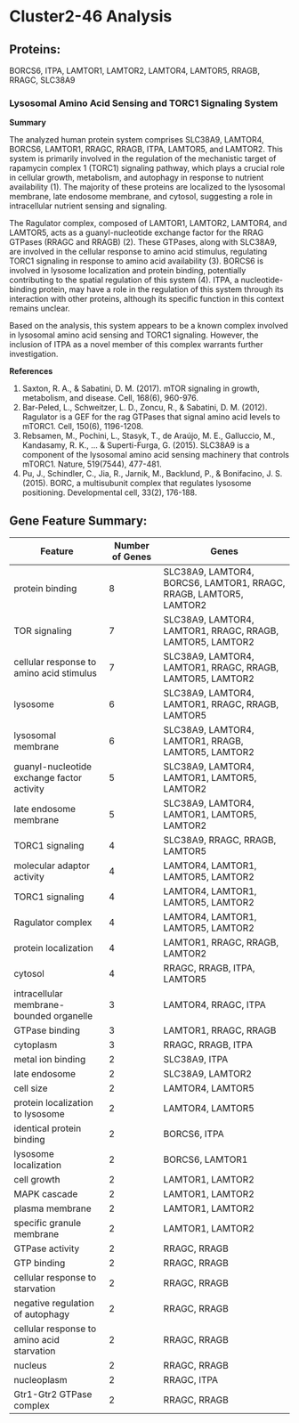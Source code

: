 # Cluster2-46 Analysis

## Proteins: 

BORCS6, ITPA, LAMTOR1, LAMTOR2, LAMTOR4, LAMTOR5, RRAGB, RRAGC, SLC38A9

### Lysosomal Amino Acid Sensing and TORC1 Signaling System

**Summary**

The analyzed human protein system comprises SLC38A9, LAMTOR4, BORCS6, LAMTOR1, RRAGC, RRAGB, ITPA, LAMTOR5, and LAMTOR2. This system is primarily involved in the regulation of the mechanistic target of rapamycin complex 1 (TORC1) signaling pathway, which plays a crucial role in cellular growth, metabolism, and autophagy in response to nutrient availability (1). The majority of these proteins are localized to the lysosomal membrane, late endosome membrane, and cytosol, suggesting a role in intracellular nutrient sensing and signaling.

The Ragulator complex, composed of LAMTOR1, LAMTOR2, LAMTOR4, and LAMTOR5, acts as a guanyl-nucleotide exchange factor for the RRAG GTPases (RRAGC and RRAGB) (2). These GTPases, along with SLC38A9, are involved in the cellular response to amino acid stimulus, regulating TORC1 signaling in response to amino acid availability (3). BORCS6 is involved in lysosome localization and protein binding, potentially contributing to the spatial regulation of this system (4). ITPA, a nucleotide-binding protein, may have a role in the regulation of this system through its interaction with other proteins, although its specific function in this context remains unclear.

Based on the analysis, this system appears to be a known complex involved in lysosomal amino acid sensing and TORC1 signaling. However, the inclusion of ITPA as a novel member of this complex warrants further investigation.

**References**

1. Saxton, R. A., & Sabatini, D. M. (2017). mTOR signaling in growth, metabolism, and disease. Cell, 168(6), 960-976.
2. Bar-Peled, L., Schweitzer, L. D., Zoncu, R., & Sabatini, D. M. (2012). Ragulator is a GEF for the rag GTPases that signal amino acid levels to mTORC1. Cell, 150(6), 1196-1208.
3. Rebsamen, M., Pochini, L., Stasyk, T., de Araújo, M. E., Galluccio, M., Kandasamy, R. K., ... & Superti-Furga, G. (2015). SLC38A9 is a component of the lysosomal amino acid sensing machinery that controls mTORC1. Nature, 519(7544), 477-481.
4. Pu, J., Schindler, C., Jia, R., Jarnik, M., Backlund, P., & Bonifacino, J. S. (2015). BORC, a multisubunit complex that regulates lysosome positioning. Developmental cell, 33(2), 176-188.

## Gene Feature Summary: 

| Feature | Number of Genes | Genes |
| --- | --- | --- |
| protein binding | 8 | SLC38A9, LAMTOR4, BORCS6, LAMTOR1, RRAGC, RRAGB, LAMTOR5, LAMTOR2 |
|  TOR signaling | 7 | SLC38A9, LAMTOR4, LAMTOR1, RRAGC, RRAGB, LAMTOR5, LAMTOR2 |
| cellular response to amino acid stimulus | 7 | SLC38A9, LAMTOR4, LAMTOR1, RRAGC, RRAGB, LAMTOR5, LAMTOR2 |
| lysosome | 6 | SLC38A9, LAMTOR4, LAMTOR1, RRAGC, RRAGB, LAMTOR5 |
| lysosomal membrane | 6 | SLC38A9, LAMTOR4, LAMTOR1, RRAGB, LAMTOR5, LAMTOR2 |
| guanyl-nucleotide exchange factor activity | 5 | SLC38A9, LAMTOR4, LAMTOR1, LAMTOR5, LAMTOR2 |
| late endosome membrane | 5 | SLC38A9, LAMTOR4, LAMTOR1, LAMTOR5, LAMTOR2 |
|  TORC1 signaling | 4 | SLC38A9, RRAGC, RRAGB, LAMTOR5 |
| molecular adaptor activity | 4 | LAMTOR4, LAMTOR1, LAMTOR5, LAMTOR2 |
| TORC1 signaling | 4 | LAMTOR4, LAMTOR1, LAMTOR5, LAMTOR2 |
| Ragulator complex | 4 | LAMTOR4, LAMTOR1, LAMTOR5, LAMTOR2 |
| protein localization | 4 | LAMTOR1, RRAGC, RRAGB, LAMTOR2 |
| cytosol | 4 | RRAGC, RRAGB, ITPA, LAMTOR5 |
| intracellular membrane-bounded organelle | 3 | LAMTOR4, RRAGC, ITPA |
| GTPase binding | 3 | LAMTOR1, RRAGC, RRAGB |
| cytoplasm | 3 | RRAGC, RRAGB, ITPA |
| metal ion binding | 2 | SLC38A9, ITPA |
| late endosome | 2 | SLC38A9, LAMTOR2 |
|  cell size | 2 | LAMTOR4, LAMTOR5 |
| protein localization to lysosome | 2 | LAMTOR4, LAMTOR5 |
| identical protein binding | 2 | BORCS6, ITPA |
| lysosome localization | 2 | BORCS6, LAMTOR1 |
|  cell growth | 2 | LAMTOR1, LAMTOR2 |
|  MAPK cascade | 2 | LAMTOR1, LAMTOR2 |
| plasma membrane | 2 | LAMTOR1, LAMTOR2 |
| specific granule membrane | 2 | LAMTOR1, LAMTOR2 |
| GTPase activity | 2 | RRAGC, RRAGB |
| GTP binding | 2 | RRAGC, RRAGB |
| cellular response to starvation | 2 | RRAGC, RRAGB |
| negative regulation of autophagy | 2 | RRAGC, RRAGB |
| cellular response to amino acid starvation | 2 | RRAGC, RRAGB |
| nucleus | 2 | RRAGC, RRAGB |
| nucleoplasm | 2 | RRAGC, ITPA |
| Gtr1-Gtr2 GTPase complex | 2 | RRAGC, RRAGB |

